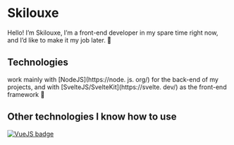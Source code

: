 # Skilouxe
Hello! I’m Skilouxe, I’m a front-end developer in my spare time right now, and I’d like to make it my job later. 💜

## Technologies

 work mainly with [NodeJS](https://node. js. org/) for the back-end of my projects, and with [SvelteJS/SvelteKit](https://svelte. dev/) as the front-end framework 💚
 
 ## Other technologies I know how to use
 
[![VueJS badge](https://img.shields.io/badge/VueJS-V3-green.svg)](https://vue.js.org/)
